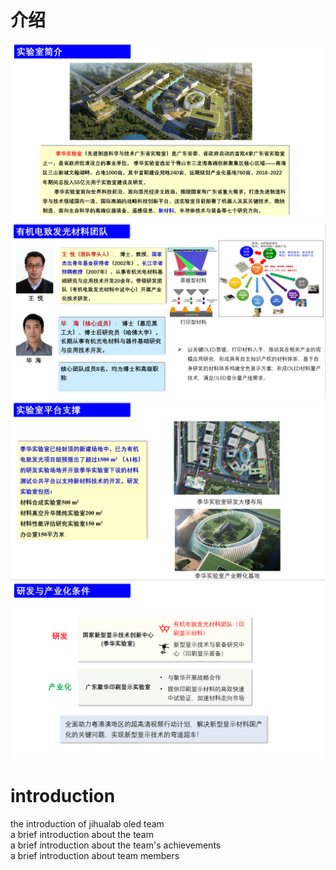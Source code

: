 # 介绍
![image](https://github.com/jihualab-oled/introduction/blob/master/1.jpg)
![image](https://github.com/jihualab-oled/introduction/blob/master/2.jpg)
![image](https://github.com/jihualab-oled/introduction/blob/master/3.jpg)
![image](https://github.com/jihualab-oled/introduction/blob/master/4.jpg)



# introduction
the introduction of jihualab oled team <br/>
a brief introduction about the team <br/>
a brief introduction about the team's achievements <br/>
a brief introduction about team members <br/>
